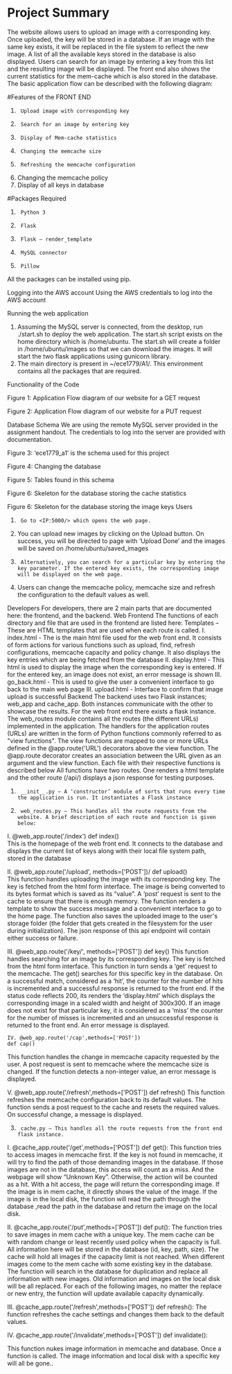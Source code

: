
 
# Project Summary

The website allows users to upload an image with a corresponding key. Once uploaded, the key will be stored in a database. If an image with the same key exists, it will be replaced in the file system to reflect the new image. A list of all the available keys stored in the database is also displayed. Users can search for an image by entering a key from this list and the resulting image will be displayed. The front end also shows the current statistics for the mem-cache which is also stored in the database. The basic application flow can be described with the following diagram:

#Features of the FRONT END
1.  	Upload image with corresponding key
2.  	Search for an image by entering key
3.  	Display of Mem-cache statistics
4.  	Changing the memcache size
5.  	Refreshing the memcache configuration
6.    Changing the memcache policy
7.   Display of all keys in database

#Packages Required
1.  	Python 3
2.  	Flask
3.  	Flask – render_template
4.  	MySQL connector
5.  	Pillow
All the packages can be installed using pip.





Logging into the AWS account
Using the AWS credentials to log into the AWS account



Running the web application
1.  Assuming the MySQL server is connected, from the desktop, run ./start.sh to deploy the web application. The start.sh script exists on the home directory which is /home/ubuntu. The start.sh will create a folder in /home/ubuntu/images so that we can download the images. It will start the two flask  applications using gunicorn library.
2.  The main directory is present in ~/ece1779/A1/. This environment contains all the packages that are required.


Functionality of the Code


Figure 1: Application Flow diagram of our website for a GET request

Figure 2: Application Flow diagram of our website for a PUT request

 Database Schema
We are using the remote MySQL server provided in the assignment handout. The credentials to log into the server are provided with documentation.

Figure 3: ‘ece1779_a1’ is the schema used for this project


Figure 4: Changing the database


Figure 5: Tables found in this schema


Figure 6: Skeleton for the database storing the cache statistics

Figure 6: Skeleton for the database storing the image keys
Users
1.  	Go to <IP:5000/> which opens the web page.
2.  You can upload new images by clicking on the Upload button. On success, you will be directed to page with ‘Upload Done’ and the images will be saved on /home/ubuntu/saved_images
3.  	Alternatively, you can search for a particular key by entering the key parameter. If the entered key exists, the corresponding image will be displayed on the web page.
4.  Users can change the memcache policy, memcache size and refresh the configuration to the default values as well.
 
Developers
For developers, there are 2 main parts that are documented here: the frontend, and the backend.
Web Frontend
The functions of each directory and file that are used in the frontend are listed here:
Templates – These are HTML templates that are used when each route is called. 
I. index.html - The is the main html file used for the web front end. It consists of form actions for various functions such as upload, find, refresh configurations, memcache capacity and policy change. It also displays the key entries which are being fetched from the database
II. display.html - This html is used to display the image when the corresponding key is entered. If for the entered key, an image does not exist, an error message is shown
III. go_back.html - This is used to give the user a convenient interface to go back to the main web page
III.  upload.html - Interface to confirm that image upload is successful
Backend
The backend uses two Flask instances; web_app and cache_app. Both instances communicate with the other to showcase the results.
For the web front end there exists a flask instance. The web_routes module contains all the routes (the different URLs) implemented in the application. The handlers for the application routes (URLs) are written in the form of Python functions commonly referred to as "view functions". The view functions are mapped to one or more URLs defined in the @app.route('URL') decorators above the view function. The @app.route decorator creates an association between the URL given as an argument and the view function. Each file with their respective functions is described below
All functions have two routes. One renders a html template and the other route (/api/<endpoints>) displays a json response for testing purposes.
1.  	__init__.py – A ‘constructor’ module of sorts that runs every time the application is run. It instantiates a Flask instance 
2.  	web_routes.py – This handles all the route requests from the website. A brief description of each route and function is given below:
I. @web_app.route('/index')
    def index()   
This is the homepage of the web front end. It connects to the database and displays the current list of keys along with their local file system path, stored in the database

II. @web_app.route('/upload', methods=['POST'])/
    def upload()  
This function handles uploading the image with its corresponding key. The key is fetched from the html form interface. The image is being converted to its bytes format which is saved as its “value”. A ‘post’ request is sent to the cache to ensure that there is enough memory. The function renders a template to show the success message and a convenient interface to go to the home page. The function also saves the uploaded image to the user's storage folder (the folder that gets created in the filesystem for the user during initialization).
The json response of this api endpoint will contain either success or failure. 

III. @web_app.route('/key/', methods=['POST'])
    def key()
This function handles searching for an image by its corresponding key. The key is fetched from the html form interface. This function in turn sends a ‘get’ request to the  memcache. The get() searches for this specific key in the database. On a successful match, considered as a ‘hit’, the counter for the number of hits is incremented and a successful response is returned to the front end. If the status code reflects 200, its renders the ‘display.html’ which displays the corresponding image in a scaled width and height of 300x300. 
If an image does not exist for that particular key, it is considered as a ‘miss’  the counter for the number of misses is incremented and an unsuccessful response is returned to the front end. An error message is displayed. 
	
	IV. @web_app.route('/cap',methods=['POST'])
    def cap()
This function handles the change in memcache capacity requested by the user. A post request is sent to memcache where the memcache size is changed. If the function detects a non-integer value, an error message is displayed.

V. @web_app.route('/refresh',methods=['POST'])
    def refresh()
This function refreshes the memcache configuration back to its default values. The function sends a post request to the cache and resets the required values. On successful change, a message is displayed. 

3.  	cache.py – This handles all the route requests from the front end flask instance. 
I. @cache_app.route('/get',methods=['POST'])
def get():
This function tries to access images in memcache first. If the key is not found in memcache, it will try to find the path of those demanding images in the database. If those images are not in the database, this access will count as a miss. And the webpage will show “Unknown Key”. Otherwise, the action will be counted as a hit. With a hit access, the page will return the corresponding image. If the image is in mem cache,  it directly shows the value of the image. If the image is in the local disk, the function will read the path through the database ,read the path in the database and return the image on the local disk.

II. @cache_app.route('/put',methods=['POST'])
def put():
The function tries to save images in mem cache with a unique key. The mem cache can be with random change or least recently used policy when the capacity is full. All information here will be stored in the database (id, key, path, size). The cache will hold all images if the capacity limit is not reached. When different images come to the mem cache with some existing key in the database. The function will search in the database for duplication and replace all information with new images. Old information and images on the local disk will be all replaced. For each of the following images, no matter the replace or new entry, the function will update available capacity dynamically.

III. @cache_app.route('/refresh',methods=['POST'])
def refresh():
The function refreshes the cache settings and changes them back to the default values.

IV. @cache_app.route('/invalidate',methods=['POST'])
def invalidate():

This function nukes image information  in memcache and database. Once a function is called. The image information and local disk  with a specific key will all be gone.. 















